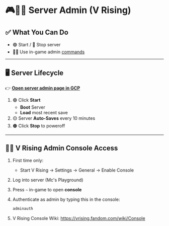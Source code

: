 # 🎮🧛‍♂️ Server Admin (V Rising)

## ✅ What You Can Do

* 🟢 Start / 🔴 Stop server
* 🧙‍♂️ Use in-game admin [commands](https://vrising.fandom.com/wiki/Console)

---

## 🖥️ Server Lifecycle

👉 [**Open server admin page in GCP**](https://console.cloud.google.com/compute/instancesDetail/zones/us-west1-b/instances/europa?project=europan-world)

1. 🟢 Click **Start**
   - **Boot** Server 
   - **Load** most recent save
2. 🟡 Server **Auto-Saves** every 10 minutes
3. 🟠 Click **Stop** to poweroff

---

## 🧙‍♂️ V Rising Admin Console Access

1. First time only:
   * Start V Rising → Settings → General → Enable Console

2. Log into server (Mc's Playground)

3. Press `~` in-game to open **console**

4. Authenticate as admin by typing this in the console:

   ```bash
   adminauth
   ```

5. V Rising Console Wiki: https://vrising.fandom.com/wiki/Console